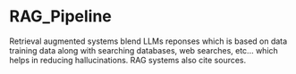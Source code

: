 # RAG_Pipeline
Retrieval augmented systems blend LLMs reponses which is based on data training data along with searching databases, web searches, etc... which helps in reducing hallucinations. RAG systems also cite sources.
